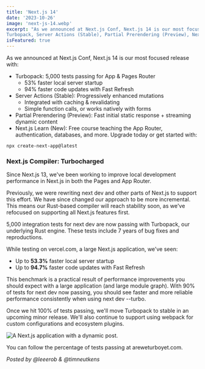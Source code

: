 ```yaml
---
title: 'Next.js 14'
date: '2023-10-26'
image: 'next-js-14.webp'
excerpt: "As we announced at Next.js Conf, Next.js 14 is our most focused release with:
Turbopack, Server Actions (Stable), Partial Prerendering (Preview), Next.js Learn (New)"
isFeatured: true
---
```


As we announced at Next.js Conf, Next.js 14 is our most focused release with:

* Turbopack: 5,000 tests passing for App & Pages Router
  * 53% faster local server startup
  * 94% faster code updates with Fast Refresh
* Server Actions (Stable): Progressively enhanced mutations
  * Integrated with caching & revalidating
  * Simple function calls, or works natively with forms
* Partial Prerendering (Preview): Fast initial static response + streaming dynamic content
* Next.js Learn (New): Free course teaching the App Router, authentication, databases, and more.
Upgrade today or get started with:

```
npx create-next-app@latest
```

### Next.js Compiler: Turbocharged
Since Next.js 13, we've been working to improve local development performance in Next.js in both the Pages and App Router.

Previously, we were rewriting next dev and other parts of Next.js to support this effort. We have since changed our approach to be more incremental. This means our Rust-based compiler will reach stability soon, as we've refocused on supporting all Next.js features first.

5,000 integration tests for next dev are now passing with Turbopack, our underlying Rust engine. These tests include 7 years of bug fixes and reproductions.

While testing on vercel.com, a large Next.js application, we've seen:

* Up to **53.3%** faster local server startup
* Up to **94.7%** faster code updates with Fast Refresh

This benchmark is a practical result of performance improvements you should expect with a large application (and large module graph). With 90% of tests for next dev now passing, you should see faster and more reliable performance consistently when using next dev --turbo.

Once we hit 100% of tests passing, we'll move Turbopack to stable in an upcoming minor release. We'll also continue to support using webpack for custom configurations and ecosystem plugins.

![A Next.js application with a dynamic post.](dynamic-post.webp)


You can follow the percentage of tests passing at areweturboyet.com.

*Posted by @leeerob & @timneutkens*